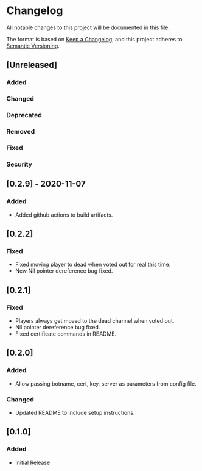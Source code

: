 # Changelog
All notable changes to this project will be documented in this file.

The format is based on [Keep a Changelog](https://keepachangelog.com/en/1.0.0/),
and this project adheres to [Semantic Versioning](https://semver.org/spec/v2.0.0.html).


## [Unreleased]
### Added
### Changed
### Deprecated
### Removed
### Fixed
### Security


## [0.2.9] - 2020-11-07
### Added
- Added github actions to build artifacts.

## [0.2.2]
### Fixed
- Fixed moving player to dead when voted out for real this time.
- New Nil pointer dereference bug fixed.

## [0.2.1]
### Fixed
- Players always get moved to the dead channel when voted out.
- Nil pointer dereference bug fixed.
- Fixed certificate commands in README.

## [0.2.0]
### Added
- Allow passing botname, cert, key, server as parameters from config file.

### Changed
- Updated README to include setup instructions.

## [0.1.0]
### Added
- Initial Release